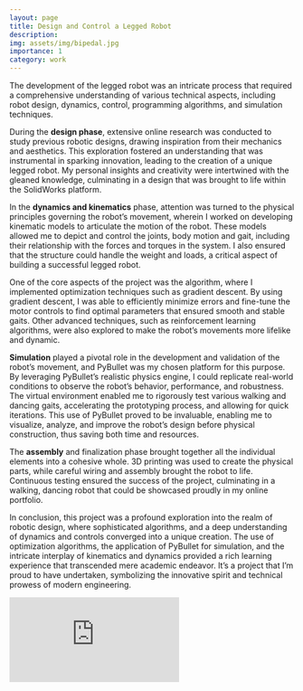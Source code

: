 ```yaml
---
layout: page
title: Design and Control a Legged Robot
description:
img: assets/img/bipedal.jpg
importance: 1
category: work
---
```


The development of the legged robot was an intricate process that required a comprehensive understanding of various technical aspects, including robot design, dynamics, control, programming algorithms, and simulation techniques.

During the **design phase**, extensive online research was conducted to study previous robotic designs, drawing inspiration from their mechanics and aesthetics. This exploration fostered an understanding that was instrumental in sparking innovation, leading to the creation of a unique legged robot. My personal insights and creativity were intertwined with the gleaned knowledge, culminating in a design that was brought to life within the SolidWorks platform.

In the **dynamics and kinematics** phase, attention was turned to the physical principles governing the robot’s movement, wherein I worked on developing kinematic models to articulate the motion of the robot. These models allowed me to depict and control the joints, body motion and gait, including their relationship with the forces and torques in the system. I also ensured that the structure could handle the weight and loads, a critical aspect of building a successful legged robot.

One of the core aspects of the project was the algorithm, where I implemented optimization techniques such as gradient descent. By using gradient descent, I was able to efficiently minimize errors and fine-tune the motor controls to find optimal parameters that ensured smooth and stable gaits. Other advanced techniques, such as reinforcement learning algorithms, were also explored to make the robot’s movements more lifelike and dynamic.

**Simulation** played a pivotal role in the development and validation of the robot’s movement, and PyBullet was my chosen platform for this purpose. By leveraging PyBullet’s realistic physics engine, I could replicate real-world conditions to observe the robot’s behavior, performance, and robustness. The virtual environment enabled me to rigorously test various walking and dancing gaits, accelerating the prototyping process, and allowing for quick iterations. This use of PyBullet proved to be invaluable, enabling me to visualize, analyze, and improve the robot’s design before physical construction, thus saving both time and resources.

The **assembly** and finalization phase brought together all the individual elements into a cohesive whole. 3D printing was used to create the physical parts, while careful wiring and assembly brought the robot to life. Continuous testing ensured the success of the project, culminating in a walking, dancing robot that could be showcased proudly in my online portfolio.

In conclusion, this project was a profound exploration into the realm of robotic design, where sophisticated algorithms, and a deep understanding of dynamics and controls converged into a unique creation. The use of optimization algorithms, the application of PyBullet for simulation, and the intricate interplay of kinematics and dynamics provided a rich learning experience that transcended mere academic endeavor. It’s a project that I’m proud to have undertaken, symbolizing the innovative spirit and technical prowess of modern engineering.

<div class="row justify-content-sm-center align-items-center">
    <div class="video-container"><iframe class="video z-depth-1 rounded" src="https://www.youtube.com/embed/SMPKZw6z0Z4" title="YouTube video player" frameborder="0" allow="accelerometer; autoplay; clipboard-write; encrypted-media; gyroscope; picture-in-picture" allowfullscreen></iframe></div>
    </div>
</div>

